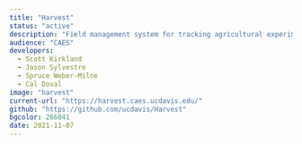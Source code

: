 ```yaml
---
title: "Harvest"
status: "active"
description: "Field management system for tracking agricultural experiments throughout their lifecycles -- including quote approval workflows, expense reporting, and automated billing."
audience: "CAES"
developers:
  - Scott Kirkland
  - Jason Sylvestre
  - Spruce Weber-Milne
  - Cal Doval
image: "harvest"
current-url: "https://harvest.caes.ucdavis.edu/"
github: "https://github.com/ucdavis/Harvest"
bgcolor: 266041
date: 2021-11-07
---
```

